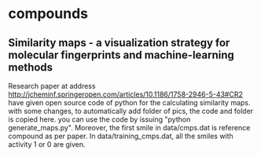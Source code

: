 # compounds
## Similarity maps - a visualization strategy for molecular fingerprints and machine-learning methods
Research paper at address http://jcheminf.springeropen.com/articles/10.1186/1758-2946-5-43#CR2 have given open source code of python for the calculating similarity maps. with some changes, to automatically add folder of pics, the code and folder is copied here. you can use the code by issuing "python generate_maps.py". Moreover, the first smile in data/cmps.dat is reference compound as per paper. In data/training_cmps.dat, all the smiles with activity 1 or 0 are given.

